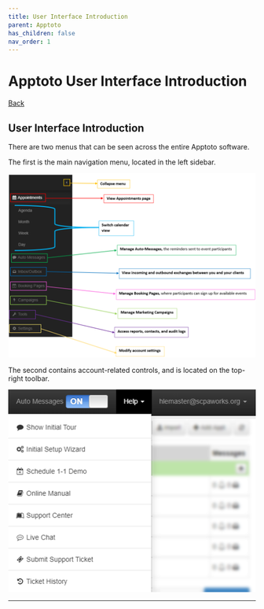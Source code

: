 ```yaml
---
title: User Interface Introduction
parent: Apptoto
has_children: false
nav_order: 1
---
```


# Apptoto User Interface Introduction
<a href="./apptoto.html">Back</a>

<!-- MAIN NAVIGATION -->
## User Interface Introduction

There are two menus that can be seen across the entire Apptoto software.

The first is the main navigation menu, located in the left sidebar.

<a class="image" href="assets/apptoto/mainNavigation.png"><img src="assets/apptoto/mainNavigation.png" /></a>

The second contains account-related controls, and is located on the top-right toolbar.

<a class="image" href="assets/apptoto/mainMenu.png"><img src="assets/apptoto/mainMenu.png" /></a>

<hr class="divider">
